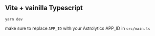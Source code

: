 ## Vite + vainilla Typescript

```
yarn dev
```

make sure to replace `APP_ID` with your Astrolytics APP_ID in `src/main.ts`
